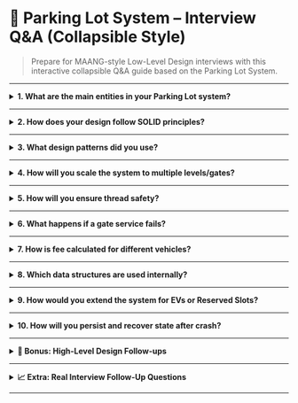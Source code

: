 # 💼 Parking Lot System – Interview Q&A (Collapsible Style)

> Prepare for MAANG-style Low-Level Design interviews with this interactive collapsible Q&A guide based on the Parking Lot System.

---

<details>
<summary><strong>1. What are the main entities in your Parking Lot system?</strong></summary>

The key entities include:
- `Vehicle` (Car, Bike, Truck)
- `ParkingSlot`
- `ParkingLevel`
- `ParkingLot`
- `ParkingTicket`
- `Gate` (EntryGate, ExitGate)
- `PaymentService` & `PaymentStrategy`
- `ParkingManager` (Singleton controller)

Each class is designed using OOP principles to map real-world objects.

</details>

---

<details>
<summary><strong>2. How does your design follow SOLID principles?</strong></summary>

✅ **S – SRP**: Each class has one responsibility (e.g., `ParkingManager` manages allocation).  
✅ **O – OCP**: Easy to extend new vehicle or slot types.  
✅ **L – LSP**: Subtypes like `Car`/`Bike` are usable in place of `Vehicle`.  
✅ **I – ISP**: Interfaces (e.g., `PaymentStrategy`) are specific.  
✅ **D – DIP**: `PaymentService` depends on an abstract strategy.

</details>

---

<details>
<summary><strong>3. What design patterns did you use?</strong></summary>

| Pattern           | Used For                            |
|------------------|-------------------------------------|
| Strategy          | Payment calculation per vehicle     |
| Singleton         | `ParkingManager` (central controller) |
| Factory (optional)| Vehicle or Ticket creation          |
| Template Method   | Entry/Exit processing (optional)    |
| Observer (optional)| Slot availability notification     |

</details>

---

<details>
<summary><strong>4. How will you scale the system to multiple levels/gates?</strong></summary>

- Add multiple `ParkingLevel` objects to `ParkingLot`.
- Entry/Exit Gates are stateless and call `ParkingManager`.
- Manager handles distributed parking decisions.

</details>

---

<details>
<summary><strong>5. How will you ensure thread safety?</strong></summary>

- Use synchronization/mutex around slot assignment.
- Ticket creation must be atomic.
- Consider concurrent data structures or Redis for distributed locks.

</details>

---

<details>
<summary><strong>6. What happens if a gate service fails?</strong></summary>

- Use retry or queue-based async communication.
- Apply circuit breaker patterns in a microservice setup.

</details>

---

<details>
<summary><strong>7. How is fee calculated for different vehicles?</strong></summary>

- `PaymentStrategy` interface is implemented differently:
  - `CarPaymentStrategy`
  - `BikePaymentStrategy`
  - `TruckPaymentStrategy`
- Each calculates based on duration.

</details>

---

<details>
<summary><strong>8. Which data structures are used internally?</strong></summary>

- `MinHeap` or `PriorityQueue` → Efficient nearest slot lookup  
- `HashMap<SlotType, List<ParkingSlot>>` → Categorized slots  
- `Map<VehicleNo, ParkingTicket>` → Quick ticket lookup

</details>

---

<details>
<summary><strong>9. How would you extend the system for EVs or Reserved Slots?</strong></summary>

- Add metadata/tag to `ParkingSlot` for:
  - EV Charging
  - Handicapped Accessibility
- Filter slots in `getAvailableSlot()` based on need.

</details>

---

<details>
<summary><strong>10. How will you persist and recover state after crash?</strong></summary>

- Use DB to store:
  - Ticket info
  - Occupied slots
  - Payments
- On startup: preload into memory for quick access

</details>

---

<details>
<summary><strong>🧠 Bonus: High-Level Design Follow-ups</strong></summary>

- Add services: Entry, Exit, Ticketing, SlotService
- Load Balancer to distribute traffic
- Redis + Kafka for real-time updates
- ANPR (Auto Number Plate Recognition)
- Online reservation system

</details>

---

<details>
<summary><strong>📈 Extra: Real Interview Follow-Up Questions</strong></summary>

- What if user wants to pre-book a slot?
- How do you handle surge pricing on weekends?
- Can you expose this via REST API?
- How will mobile apps use this system?

</details>

---
